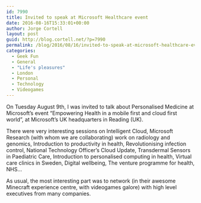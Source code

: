 ```yaml
---
id: 7990
title: Invited to speak at Microsoft Healthcare event
date: 2016-08-16T15:33:01+00:00
author: Jorge Cortell
layout: post
guid: http://blog.cortell.net/?p=7990
permalink: /blog/2016/08/16/invited-to-speak-at-microsoft-healthcare-event/
categories:
  - Geek Fun
  - General
  - "Life's pleasures"
  - London
  - Personal
  - Technology
  - Videogames
---
```

On Tuesday August 9th, I was invited to talk about Personalised Medicine at Microsoft’s event “Empowering Health in a mobile first and cloud first world”, at Microsoft’s UK headquarters in Reading (UK).

There were very interesting sessions on Intelligent Cloud, Microsoft Research (with whom we are collaborating) work on radiology and genomics, Introduction to productivity in health, Revolutionising infection control, National Technology Officer’s Cloud Update, Transdermal Sensors in Paediatric Care, Introduction to personalised computing in health, Virtual care clinics in Sweden, Digital wellbeing, The venture programme for health, NHS…

As usual, the most interesting part was to network (in their awesome Minecraft experience centre, with videogames galore) with high level executives from many companies.